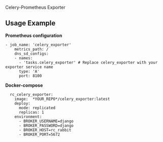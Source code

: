 Celery-Prometheus Exporter

## Usage Example

**Prometheus configuration**

```
- job_name: 'celery_exporter'
    metrics_path: /
    dns_sd_configs:
    - names:
      - 'tasks.celery_exporter' # Replace celery_exporter with your exporter service name
      type: 'A'
      port: 8100
```

**Docker-compose** 

```
  rc_celery_exporter:
    image:  *YOUR_REPO*/celery_exporter:latest
    deploy:
      mode: replicated
      replicas: 1
    environment:
      - BROKER_USERNAME=django
      - BROKER_PASSWORD=django
      - BROKER_HOST=rc_rabbit
      - BROKER_PORT=5672
```
